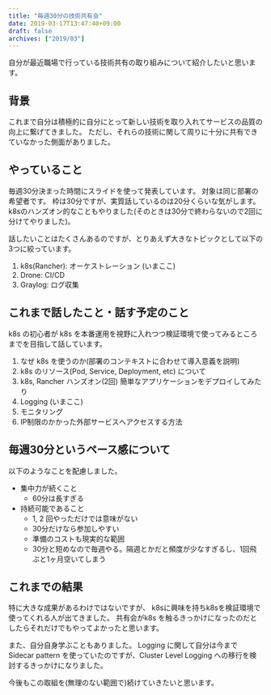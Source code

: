 ```yaml
---
title: "毎週30分の技術共有会"
date: 2019-03-17T13:47:40+09:00
draft: false
archives: ["2019/03"]
---
```


自分が最近職場で行っている技術共有の取り組みについて紹介したいと思います。

## 背景

これまで自分は積極的に自分にとって新しい技術を取り入れてサービスの品質の向上に繋げてきました。
ただし、それらの技術に関して周りに十分に共有できていなかった側面がありました。

## やっていること

毎週30分決まった時間にスライドを使って発表しています。
対象は同じ部署の希望者です。
枠は30分ですが、実質話しているのは20分くらいな気がします。
k8sのハンズオン的なこともやりました(そのときは30分で終わらないので2回に分けてやりました)。

話したいことはたくさんあるのですが、とりあえず大きなトピックとして以下の3つに絞っています。

1. k8s(Rancher): オーケストレーション (いまここ)
2. Drone: CI/CD
3. Graylog: ログ収集

## これまで話したこと・話す予定のこと

k8s の初心者が k8s を本番運用を視野に入れつつ検証環境で使ってみるところまでを目指して話しています。

1. なぜ k8s を使うのか(部署のコンテキストに合わせて導入意義を説明)
2. k8s のリソース(Pod, Service, Deployment, etc) について
3. k8s, Rancher ハンズオン(2回) 簡単なアプリケーションをデプロイしてみたり
4. Logging (いまここ)
5. モニタリング
6. IP制限のかかった外部サービスへアクセスする方法

## 毎週30分というペース感について

以下のようなことを配慮しました。

* 集中力が続くこと
  * 60分は長すぎる
* 持続可能であること
  * 1, 2 回やっただけでは意味がない
  * 30分だけなら参加しやすい
  * 準備のコストも現実的な範囲
  * 30分と短めなので毎週やる。隔週とかだと頻度が少なすぎるし、1回飛ぶと1ヶ月空いてしまう

## これまでの結果

特に大きな成果があるわけではないですが、
k8sに興味を持ちk8sを検証環境で使ってくれる人が出てきました。
共有会がk8s を触るきっかけになったのだとしたらそれだけでもやってよかったと思います。

また、自分自身学ぶこともありました。
Logging に関して自分は今まで Sidecar pattern を使っていたのですが、Cluster Level Logging への移行を検討するきっかけになりました。

今後もこの取組を(無理のない範囲で)続けていきたいと思います。
